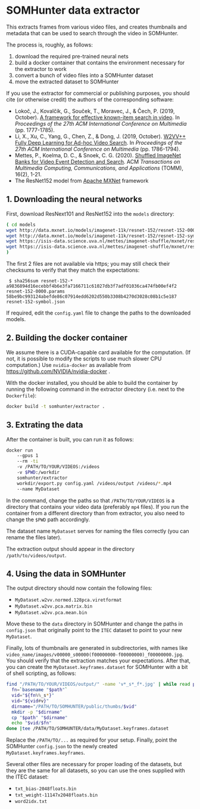 # SOMHunter data extractor

This extracts frames from various video files, and creates thumbnails and metadata that can be used to search through the video in SOMHunter.

The process is, roughly, as follows:
1. download the required pre-trained neural nets
2. build a docker container that contains the environment necessary for the extractor to work
3. convert a bunch of video files into a SOMHunter dataset
4. move the extracted dataset to SOMHunter

If you use the extractor for commercial or publishing purposes, you should cite (or otherwise credit) the authors of the corresponding software:

- Lokoč, J., Kovalčik, G., Souček, T., Moravec, J., & Čech, P.
  (2019, October).
  [A framework for effective known-item search in video](https://dl.acm.org/doi/abs/10.1145/3343031.3351046).
  In *Proceedings of the 27th ACM International Conference on Multimedia* (pp. 1777-1785).
- Li, X., Xu, C., Yang, G., Chen, Z., & Dong, J.
  (2019, October).
  [W2VV++ Fully Deep Learning for Ad-hoc Video Search](https://dl.acm.org/doi/abs/10.1145/3343031.3350906).
  In *Proceedings of the 27th ACM International Conference on Multimedia* (pp. 1786-1794).
- Mettes, P., Koelma, D. C., & Snoek, C. G. (2020).
  [Shuffled ImageNet Banks for Video Event Detection and Search](https://dl.acm.org/doi/abs/10.1145/3377875).
  ACM *Transactions on Multimedia Computing, Communications, and Applications* (TOMM), 16(2), 1-21.
- The ResNet152 model from [Apache MXNet](https://mxnet.incubator.apache.org/) framework

## 1. Downloading the neural networks

First, download ResNext101 and ResNet152 into the `models` directory:

```sh
( cd models
wget http://data.mxnet.io/models/imagenet-11k/resnet-152/resnet-152-0000.params
wget http://data.mxnet.io/models/imagenet-11k/resnet-152/resnet-152-symbol.json
wget https://isis-data.science.uva.nl/mettes/imagenet-shuffle/mxnet/resnext101_bottomup_12988/resnext-101-1-0040.params
wget https://isis-data.science.uva.nl/mettes/imagenet-shuffle/mxnet/resnext101_bottomup_12988/resnext-101-symbol.json
)
```

The first 2 files are not available via https; you may still check their checksums to verify that they match the expectations:

```
 $ sha256sum resnet-152-*
a9836894d16ecebbf4b6e3fa7166711c61027db3f7adf01036ca474fb00ef4f2  resnet-152-0000.params
58be9bc993124abefde86c07914edd6202d550b3308b4270d3028c08b1c5e187  resnet-152-symbol.json
```

If required, edit the `config.yaml` file to change the paths to the downloaded models.


## 2. Building the docker container

We assume there is a CUDA-capable card available for the computation. (If not, it is possible to modify the scripts to use much slower CPU computation.) Use `nvidia-docker` as available from https://github.com/NVIDIA/nvidia-docker .

With the docker installed, you should be able to build the container by running the following command in the extractor directory (i.e. next to the `Dockerfile`):
```sh
docker build -t somhunter/extractor .
```

## 3. Extrating the data

After the container is built, you can run it as follows:

```sh
docker run
    --gpus 1
    --rm -ti
    -v /PATH/TO/YOUR/VIDEOS:/videos
    -v $PWD:/workdir
    somhunter/extractor
    workdir/export.py config.yaml /videos/output /videos/*.mp4
    --name MyDataset
```

In the command, change the paths so that `/PATH/TO/YOUR/VIDEOS` is a directory that contains your video data (preferably `mp4` files). If you run the container from a different directory than from extractor, you also need to change the `$PWD` path accordingly.

The dataset name `MyDataset` serves for naming the files correctly (you can rename the files later).

The extraction output should appear in the directory `/path/to/videos/output`.

## 4. Using the data in SOMHunter

The output directory should now contain the following files:

- `MyDataset.w2vv.normed.128pca.viretformat`
- `MyDataset.w2vv.pca.matrix.bin`
- `MyDataset.w2vv.pca.mean.bin`

Move these to the `data` directory in SOMHunter and change the paths in `config.json` that originally point to the `ITEC` dataset to point to your new `MyDataset`.

Finally, lots of thumbnails are generated in subdirectories, with names like `video_name/images/v00000_s00000(f00000000-f00000000)_f00000000.jpg`. You should verify that the extraction matches your expectations. After that, you can create the `MyDataset.keyframes.dataset` for SOMHunter with a bit of shell scripting, as follows:

```sh
find "/PATH/TO/YOUR/VIDEOS/output/" -name 'v*_s*_f*.jpg' | while read path ; do
  fn=`basename "$path"`
  vid="${fn%%_s*}"
  vid="${vid#v}"
  dirname="/PATH/TO/SOMHUNTER/public/thumbs/$vid"
  mkdir -p "$dirname"
  cp "$path" "$dirname"
  echo "$vid/$fn"
done |tee /PATH/TO/SOMHUNTER/data/MyDataset.keyframes.dataset
```

Replace the `/PATH/TO/...` as required for your setup. Finally, point the SOMHunter `config.json` to the newly created `MyDataset.keyframes.keyframes`.

Several other files are necessary for proper loading of the datasets, but they are the same for all datasets, so you can use the ones supplied with the ITEC dataset:
- `txt_bias-2048floats.bin`
- `txt_weight-11147x2048floats.bin`
- `word2idx.txt`
